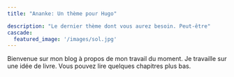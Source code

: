 ```yaml
---
title: "Ananke: Un thème pour Hugo"

description: "Le dernier thème dont vous aurez besoin. Peut-être"
cascade:
  featured_image: '/images/sol.jpg'
---
```

Bienvenue sur mon blog à propos de mon travail du moment. Je travaille sur une idée de livre. Vous pouvez lire quelques chapitres plus bas.
